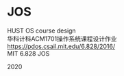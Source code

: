 # JOS
HUST OS course design  
华科计科ACM1701操作系统课程设计作业  
https://pdos.csail.mit.edu/6.828/2016/  
MIT 6.828 JOS

2020
